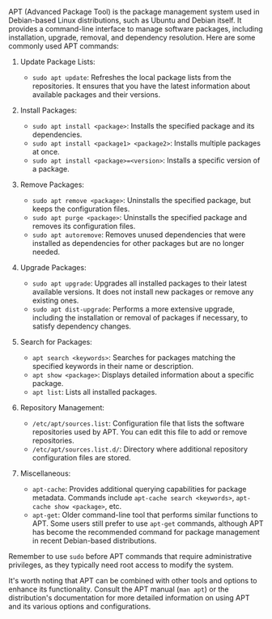 APT (Advanced Package Tool) is the package management system used in Debian-based Linux distributions, such as Ubuntu and Debian itself. It provides a command-line interface to manage software packages, including installation, upgrade, removal, and dependency resolution. Here are some commonly used APT commands:

1. Update Package Lists:
   - `sudo apt update`: Refreshes the local package lists from the repositories. It ensures that you have the latest information about available packages and their versions.

2. Install Packages:
   - `sudo apt install <package>`: Installs the specified package and its dependencies.
   - `sudo apt install <package1> <package2>`: Installs multiple packages at once.
   - `sudo apt install <package>=<version>`: Installs a specific version of a package.

3. Remove Packages:
   - `sudo apt remove <package>`: Uninstalls the specified package, but keeps the configuration files.
   - `sudo apt purge <package>`: Uninstalls the specified package and removes its configuration files.
   - `sudo apt autoremove`: Removes unused dependencies that were installed as dependencies for other packages but are no longer needed.

4. Upgrade Packages:
   - `sudo apt upgrade`: Upgrades all installed packages to their latest available versions. It does not install new packages or remove any existing ones.
   - `sudo apt dist-upgrade`: Performs a more extensive upgrade, including the installation or removal of packages if necessary, to satisfy dependency changes.

5. Search for Packages:
   - `apt search <keywords>`: Searches for packages matching the specified keywords in their name or description.
   - `apt show <package>`: Displays detailed information about a specific package.
   - `apt list`: Lists all installed packages.

6. Repository Management:
   - `/etc/apt/sources.list`: Configuration file that lists the software repositories used by APT. You can edit this file to add or remove repositories.
   - `/etc/apt/sources.list.d/`: Directory where additional repository configuration files are stored.

7. Miscellaneous:
   - `apt-cache`: Provides additional querying capabilities for package metadata. Commands include `apt-cache search <keywords>`, `apt-cache show <package>`, etc.
   - `apt-get`: Older command-line tool that performs similar functions to APT. Some users still prefer to use `apt-get` commands, although APT has become the recommended command for package management in recent Debian-based distributions.

Remember to use `sudo` before APT commands that require administrative privileges, as they typically need root access to modify the system.

It's worth noting that APT can be combined with other tools and options to enhance its functionality. Consult the APT manual (`man apt`) or the distribution's documentation for more detailed information on using APT and its various options and configurations.